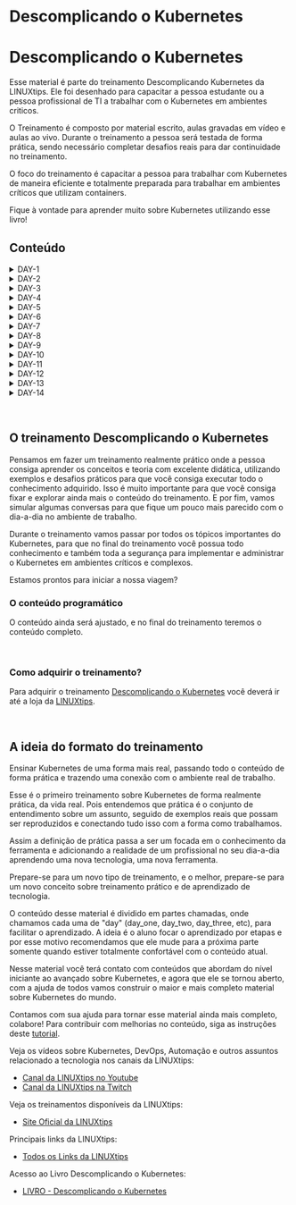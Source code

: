 # Descomplicando o Kubernetes

# Descomplicando o Kubernetes

Esse material é parte do treinamento Descomplicando Kubernetes da LINUXtips. Ele foi desenhado para capacitar a pessoa estudante ou a pessoa profissional de TI a trabalhar com o Kubernetes em ambientes criticos.

O Treinamento é composto por material escrito, aulas gravadas em vídeo e aulas ao vivo. Durante o treinamento a pessoa será testada de forma prática, sendo necessário completar desafios reais para dar continuidade no treinamento.

O foco do treinamento é capacitar a pessoa para trabalhar com Kubernetes de maneira eficiente e totalmente preparada para trabalhar em ambientes críticos que utilizam containers.

Fique à vontade para aprender muito sobre Kubernetes utilizando esse livro!

## Conteúdo

<details>
<summary>DAY-1</summary>

- [DAY-1](day-1/README.md#day-1)
  - [O quê preciso saber antes de começar?](day-1/README.md#o-quê-preciso-saber-antes-de-começar)
  - [Inicio da aula do Day-1](day-1/README.md#inicio-da-aula-do-day-1)
    - [Qual a distro GNU/Linux que devo usar?](day-1/README.md#qual-a-distro-gnu/linux-que-devo-usar?)
    - [Alguns sites que devemos visitar](day-1/README.md#alguns-sites-que-devemos-visitar)
    - [O Container Engine](day-1/README.md#o-container-engine)
    - [OCI - Open Container Initiative](day-1/README.md#oci---open-container-initiative)
    - [O Container Runtime](day-1/README.md#o-container-runtime)
    - [O que é o Kubernetes?](day-1/README.md#o-que-é-o-kubernetes?)
      - [Arquitetura do k8s](day-1/README.md#arquitetura-do-k8s)
    - [Instalando e customizando o Kubectl](day-1/README.md#instalando-e-customizando-o-kubectl)
      - [Instalação do Kubectl no GNU/Linux](day-1/README.md#instalação-do-kubectl-no-gnu/linux)
      - [Instalação do Kubectl no MacOS](day-1/README.md#instalação-do-kubectl-no-macos)
      - [Instalação do Kubectl no Windows](day-1/README.md#instalação-do-kubectl-no-windows)
      - [Customizando o kubectl](day-1/README.md#customizando-o-kubectl)
      - [Auto-complete do kubectl](day-1/README.md#auto-complete-do-kubectl)
      - [Criando um alias para o kubectl](day-1/README.md#criando-um-alias-para-o-kubectl)
    - [Criando um cluster Kubernetes](day-1/README.md#criando-um-cluster-kubernetes)
      - [Criando o cluster em sua máquina local](day-1/README.md#criando-o-cluster-em-sua-máquina-local)
        - [Minikube](day-1/README.md#minikube)
          - [Requisitos básicos para o Minikube](day-1/README.md#requisitos-básicos-para-o-minikube)
          - [Instalação do Minikube no GNU/Linux](day-1/README.md#instalação-do-minikube-no-gnu/linux)
          - [Instalação do Minikube no MacOS](day-1/README.md#instalação-do-minikube-no-macos)
          - [Instalação do Minikube no Microsoft Windows](day-1/README.md#instalação-do-minikube-no-microsoft-windows)
          - [Iniciando, parando e excluindo o Minikube](day-1/README.md#iniciando,-parando-e-excluindo-o-minikube)
          - [Ver detalhes sobre o cluster](day-1/README.md#ver-detalhes-sobre-o-cluster)
          - [Descobrindo o endereço do Minikube](day-1/README.md#descobrindo-o-endereço-do-minikube)
          - [Acessando a máquina do Minikube via SSH](day-1/README.md#acessando-a-máquina-do-minikube-via-ssh)
          - [Dashboard do Minikube](day-1/README.md#dashboard-do-minikube)
          - [Logs do Minikube](day-1/README.md#logs-do-minikube)
          - [Remover o cluster](day-1/README.md#remover-o-cluster)
        - [Kind](day-1/README.md#kind)
          - [Instalação no GNU/Linux](day-1/README.md#instalação-no-gnu/linux)
          - [Instalação no MacOS](day-1/README.md#instalação-no-macos)
          - [Instalação no Windows](day-1/README.md#instalação-no-windows)
          - [Instalação no Windows via Chocolatey](day-1/README.md#instalação-no-windows-via-chocolatey)
          - [Criando um cluster com o Kind](day-1/README.md#criando-um-cluster-com-o-kind)
          - [Criando um cluster com múltiplos nós locais com o Kind](day-1/README.md#criando-um-cluster-com-múltiplos-nós-locais-com-o-kind)
    - [Primeiros passos no k8s](day-1/README.md#primeiros-passos-no-k8s)
      - [Verificando os namespaces e pods](day-1/README.md#verificando-os-namespaces-e-pods)
      - [Executando nosso primeiro pod no k8s](day-1/README.md#executando-nosso-primeiro-pod-no-k8s)
      - [Expondo o pod e criando um Service](day-1/README.md#expondo-o-pod-e-criando-um-service)
    - [Limpando tudo e indo para casa](day-1/README.md#limpando-tudo-e-indo-para-casa)

</details>

<details>
<summary>DAY-2</summary>

- [DAY-2](day-2/README.md#day-2)
  - [O que iremos ver hoje?](day-2/README.md#o-que-iremos-ver-hoje)
    - [O que é um Pod?](o-que-e-um-pod?)
    - [Criando um Pod](day-2/README.md#criando-um-pod)
    - [Visualizando detalhes sobre os Pods](day-2/README.md#visualizando-detalhes-sobre-os-pods)
    - [Removendo um Pod](day-2/README.md#removendo-um-pod)
    - [Criando um Pod através de um arquivo YAML](day-2/README.md#criando-um-pod-atraves-de-um-arquivo-yaml)
    - [Visualizando os logs do Pod](day-2/README.md#visualizando-os-logs-do-pod)
    - [Criando um Pod com mais de um container](day-2/README.md#criando-um-pod-com-mais-de-um-container)
  - [Os comandos `attach` e `exec`](day-2/README.md#os-comandos-attach-e-exec)
  - [Criando um container com limites de memória e CPU](day-2/README.md#criando-um-container-com-limites-de-memoria-e-cpu)
  - [Adicionando um volume EmptyDir no Pod](day-2/README.md#adicionando-um-volume-emptydir-no-pod)

</details>

<details>
<summary>DAY-3</summary>

- [DAY-3](day-3/README.md#day-3)
  - [Inicio da aula do Day-3](day-3/README.md#inicio-da-aula-do-day-3)
  - [O que iremos ver hoje?](day-3/README.md#o-que-iremos-ver-hoje)
  - [O que é um Deployment?](day-3/README.md#o-que-é-um-deployment)
    - [Como criar um Deployment?](day-3/README.md#como-criar-um-deployment)
      - [O que cada parte do arquivo significa?](day-3/README.md#o-que-cada-parte-do-arquivo-significa)
    - [Como aplicar o Deployment?](day-3/README.md#como-aplicar-o-deployment)
    - [Como verificar os Pods que o Deployment está gerenciando?](day-3/README.md#como-verificar-os-pods-que-o-deployment-está-gerenciando)
    - [Como verificar o ReplicaSet que o Deployment está gerenciando?](day-3/README.md#como-verificar-o-replicaset-que-o-deployment-está-gerenciando)
    - [Como verificar os detalhes do Deployment?](day-3/README.md#como-verificar-os-detalhes-do-deployment)
    - [Como atualizar o Deployment?](day-3/README.md#como-atualizar-o-deployment)
    - [E qual é a estratégia de atualização padrão do Deployment?](day-3/README.md#e-qual-é-a-estratégia-de-atualização-padrão-do-deployment)
    - [As estratégias de atualização do Deployment](day-3/README.md#as-estratégias-de-atualização-do-deployment)
      - [Estratégia RollingUpdate](day-3/README.md#estratégia-rollingupdate)
      - [Estratégia Recreate](day-3/README.md#estratégia-recreate)
      - [Fazendo o rollback de uma atualização](day-3/README.md#fazendo-o-rollback-de-uma-atualização)
    - [Removendo um Deployment](day-3/README.md#removendo-um-deployment)
  - [Conclusão](day-3/README.md#conclusão)

</details>

<details>
<summary>DAY-4</summary>

- [DAY-4](day-4/README.md)
- [Inicio da aula do Day-4](day-4/README.md#inicio-da-aula-do-day-4)
- [O que iremos ver hoje?](day-4/README.md#o-que-iremos-ver-hoje)
  - [ReplicaSet](day-4/README.md#replicaset)
    - [O Deployment e o ReplicaSet](day-4/README.md#o-deployment-e-o-replicaset)
    - [Criando um ReplicaSet](day-4/README.md#criando-um-replicaset)
    - [Apagando o ReplicaSet](day-4/README.md#apagando-o-replicaset)
  - [O DaemonSet](day-4/README.md#o-daemonset)
    - [Criando um DaemonSet](day-4/README.md#criando-um-daemonset)
    - [Criando um DaemonSet utilizando o comando kubectl create](day-4/README.md#criando-um-daemonset-utilizando-o-comando-kubectl-create)
    - [Aumentando um node no cluster](day-4/README.md#aumentando-um-node-no-cluster)
    - [Removendo um DaemonSet](day-4/README.md#removendo-um-daemonset)
  - [As Probes do Kubernetes](day-4/README.md#as-probes-do-kubernetes)
    - [O que são as Probes?](day-4/README.md#o-que-sao-as-probes)
    - [Liveness Probe](day-4/README.md#liveness-probe)
    - [Readiness Probe](day-4/README.md#readiness-probe)
    - [Startup Probe](day-4/README.md#startup-probe)
  - [A sua lição de casa](day-4/README.md#a-sua-licao-de-casa)
- [Final do Day-4](day-4/README.md#final-do-day-4)

</details>

<details>
<summary>DAY-5</summary>

- [DAY-5](day-5/README.md#day-5)
- [Conteúdo do Day-5](day-5/README.md#conteúdo-do-day-5)
- [Inicio da aula do Day-5](day-5/README.md#inicio-da-aula-do-day-5)
  - [O que iremos ver hoje?](day-5/README.md#o-que-iremos-ver-hoje)
  - [Instalação de um cluster Kubernetes](day-5/README.md#instalação-de-um-cluster-kubernetes)
    - [O que é um cluster Kubernetes?](day-5/README.md#o-que-é-um-cluster-kubernetes)
    - [Formas de instalar o Kubernetes](day-5/README.md#formas-de-instalar-o-kubernetes)
    - [Criando um cluster Kubernetes com o kubeadm](day-5/README.md#criando-um-cluster-kubernetes-com-o-kubeadm)
      - [Instalando o kubeadm](day-5/README.md#instalando-o-kubeadm)
      - [Desativando o uso do swap no sistema](day-5/README.md#desativando-o-uso-do-swap-no-sistema)
      - [Carregando os módulos do kernel](day-5/README.md#carregando-os-módulos-do-kernel)
      - [Configurando parâmetros do sistema](day-5/README.md#configurando-parâmetros-do-sistema)
      - [Instalando os pacotes do Kubernetes](day-5/README.md#instalando-os-pacotes-do-kubernetes)
      - [Instalando o Docker e o containerd](day-5/README.md#instalando-o-docker-e-o-containerd)
      - [Configurando o containerd](day-5/README.md#configurando-o-containerd)
      - [Habilitando o serviço do kubelet](day-5/README.md#habilitando-o-serviço-do-kubelet)
      - [Configurando as portas](day-5/README.md#configurando-as-portas)
      - [Iniciando o cluster](day-5/README.md#iniciando-o-cluster)
      - [Entendendo o arquivo admin.conf](day-5/README.md#entendendo-o-arquivo-adminconf)
      - [Instalando o Weave Net](day-5/README.md#instalando-o-weave-net)
      - [O que é o CNI?](day-5/README.md#o-que-é-o-cni)
    - [Visualizando detalhes dos nodes](day-5/README.md#visualizando-detalhes-dos-nodes)
  - [A sua lição de casa](day-5/README.md#a-sua-lição-de-casa)
- [Final do Day-5](day-5/README.md#final-do-day-5)

</details>

<details>
<summary>DAY-6</summary>

- [DAY-6](day-6/README.md#day-6)
  - [Conteúdo do Day-6](day-6/README.md#conteúdo-do-day-6)
  - [Inicio da aula do Day-6](day-6/README.md#inicio-da-aula-do-day-6)
    - [O que iremos ver hoje?](day-6/README.md#o-que-iremos-ver-hoje)
      - [O que são volumes?](day-6/README.md#o-que-são-volumes)
        - [EmpytDir](day-6/README.md#empytdir)
        - [Storage Class](day-6/README.md#storage-class)
        - [PV - Persistent Volume](day-6/README.md#pv---persistent-volume)
        - [PVC - Persistent Volume Claim](day-6/README.md#pvc---persistent-volume-claim)
    - [A sua lição de casa](day-6/README.md#a-sua-lição-de-casa)
  - [Final do Day-6](day-6/README.md#final-do-day-6)

</details>

<details>
<summary>DAY-7</summary>

- [DAY-7](day-7/README.md#day-7)
- [Conteúdo do Day-7](day-7/README.md#conteúdo-do-day-7)
  - [O que iremos ver hoje?](day-7/README.md#o-que-iremos-ver-hoje)
    - [O que é um StatefulSet?](day-7/README.md#o-que-é-um-statefulset)
      - [Quando usar StatefulSets?](day-7/README.md#quando-usar-statefulsets)
      - [E como ele funciona?](day-7/README.md#e-como-ele-funciona)
      - [O StatefulSet e os volumes persistentes](day-7/README.md#o-statefulset-e-os-volumes-persistentes)
      - [O StatefulSet e o Headless Service](day-7/README.md#o-statefulset-e-o-headless-service)
      - [Criando um StatefulSet](day-7/README.md#criando-um-statefulset)
      - [Excluindo um StatefulSet](day-7/README.md#excluindo-um-statefulset)
      - [Excluindo um Headless Service](day-7/README.md#excluindo-um-headless-service)
      - [Excluindo um PVC](day-7/README.md#excluindo-um-pvc)
    - [Services](day-7/README.md#services)
      - [Tipos de Services](day-7/README.md#tipos-de-services)
      - [Como os Services funcionam](day-7/README.md#como-os-services-funcionam)
      - [Os Services e os Endpoints](day-7/README.md#os-services-e-os-endpoints)
      - [Criando um Service](day-7/README.md#criando-um-service)
        - [ClusterIP](day-7/README.md#clusterip)
        - [ClusterIP](day-7/README.md#clusterip-1)
        - [LoadBalancer](day-7/README.md#loadbalancer)
        - [ExternalName](day-7/README.md#externalname)
      - [Verificando os Services](day-7/README.md#verificando-os-services)
      - [Verificando os Endpoints](day-7/README.md#verificando-os-endpoints)
      - [Removendo um Service](day-7/README.md#removendo-um-service)
  - [A sua lição de casa](day-7/README.md#a-sua-lição-de-casa)
- [Final do Day-7](day-7/README.md#final-do-day-7)
</details>


<details>
<summary>DAY-8</summary>

- [Descomplicando o Kubernetes](day-8/README.md#descomplicando-o-kubernetes)
  - [DAY-8](day-8/README.md#day-8)
    - [Conteúdo do Day-8](day-8/README.md#conteúdo-do-day-8)
    - [O que iremos ver hoje?](day-8/README.md#o-que-iremos-ver-hoje)
      - [O que são Secrets?](day-8/README.md#o-que-são-secrets)
        - [Como os Secrets funcionam](day-8/README.md#como-os-secrets-funcionam)
        - [Tipos de Secrets](day-8/README.md#tipos-de-secrets)
        - [Antes de criar um Secret, o Base64](day-8/README.md#antes-de-criar-um-secret-o-base64)
        - [Criando nosso primeiro Secret](day-8/README.md#criando-nosso-primeiro-secret)
        - [Usando o nosso primeiro Secret](day-8/README.md#usando-o-nosso-primeiro-secret)
        - [Criando um Secret para armazenar credenciais Docker](day-8/README.md#criando-um-secret-para-armazenar-credenciais-docker)
        - [Criando um Secret TLS](day-8/README.md#criando-um-secret-tls)
      - [ConfigMaps](day-8/README.md#configmaps)
  - [Final do Day-8](day-8/README.md#final-do-day-8)
  - 
</details>

<details>
<summary>DAY-9</summary>

- [Descomplicando o Kubernetes](day-9/README.md#descomplicando-o-kubernetes)
  - [DAY-9: Descomplicando o Ingress no Kubernetes](day-9/README.md#day-9-descomplicando-o-ingress-no-kubernetes)
  - [Conteúdo do Day-9](day-9/README.md#conteúdo-do-day-9)
  - [O que iremos ver hoje?](day-9/README.md#o-que-iremos-ver-hoje)
    - [Conteúdo do Day-9](day-9/README.md#conteúdo-do-day-9-1)
- [O Que é o Ingress?](day-9/README.md#o-que-é-o-ingress)
  - [Teoria: O que é Ingress?](day-9/README.md#teoria-o-que-é-ingress)
  - [Prática: Mãos à Obra](day-9/README.md#prática-mãos-à-obra)
    - [Criando um Serviço Simples](day-9/README.md#criando-um-serviço-simples)
- [Seção 2: Componentes do Ingress](day-9/README.md#seção-2-componentes-do-ingress)
  - [Introdução](day-9/README.md#introdução)
  - [Teoria: Componentes Chave](day-9/README.md#teoria-componentes-chave)
    - [Ingress Controller](day-9/README.md#ingress-controller)
    - [Ingress Resources](day-9/README.md#ingress-resources)
    - [Annotations e Customizations](day-9/README.md#annotations-e-customizations)
  - [Prática: Montando o Quebra-Cabeça](day-9/README.md#prática-montando-o-quebra-cabeça)
    - [Instalando um Nginx Ingress Controller](day-9/README.md#instalando-um-nginx-ingress-controller)
      - [Instalando o Nginx Ingress Controller no Kind](day-9/README.md#instalando-o-nginx-ingress-controller-no-kind)
        - [Introdução](day-9/README.md#introdução-1)
        - [Criando o Cluster com Configurações Especiais](day-9/README.md#criando-o-cluster-com-configurações-especiais)
        - [Instalando um Ingress Controller](day-9/README.md#instalando-um-ingress-controller)
    - [Criando um Recurso de Ingress](day-9/README.md#criando-um-recurso-de-ingress)
    - [Annotations para Customização](day-9/README.md#annotations-para-customização)
- [Seção 3: Configurando Rotas](day-9/README.md#seção-3-configurando-rotas)
  - [Introdução](day-9/README.md#introdução-2)
  - [Teoria: O Que São Rotas?](day-9/README.md#teoria-o-que-são-rotas)
  - [Prática: Configurando Rotas Simples](day-9/README.md#prática-configurando-rotas-simples)
  - [Prática: Configurando Rotas Avançadas](day-9/README.md#prática-configurando-rotas-avançadas)

</details>

<details>
<summary>DAY-10</summary>

</details>

<details>
<summary>DAY-11</summary>

- [Descomplicando o Kubernetes](day-11/README.md#descomplicando-o-kubernetes)
  - [DAY-11](day-11/README.md#day-11)
  - [Conteúdo do Day-11](day-11/README.md#conteúdo-do-day-11)
    - [Início da aula do Day-11](day-11/README.md#início-da-aula-do-day-11)
      - [O que iremos ver hoje?](day-11/README.md#o-que-iremos-ver-hoje)
      - [Introdução ao Horizontal Pod Autoscaler (HPA)](day-11/README.md#introdução-ao-horizontal-pod-autoscaler-hpa)
      - [Como o HPA Funciona?](day-11/README.md#como-o-hpa-funciona)
  - [Introdução ao Metrics Server](day-11/README.md#introdução-ao-metrics-server)
    - [Por que o Metrics Server é importante para o HPA?](day-11/README.md#por-que-o-metrics-server-é-importante-para-o-hpa)
    - [Instalando o Metrics Server](day-11/README.md#instalando-o-metrics-server)
      - [No Amazon EKS e na maioria dos clusters Kubernetes](day-11/README.md#no-amazon-eks-e-na-maioria-dos-clusters-kubernetes)
      - [No Minikube:](day-11/README.md#no-minikube)
      - [No KinD (Kubernetes in Docker):](day-11/README.md#no-kind-kubernetes-in-docker)
      - [Verificando a Instalação do Metrics Server](day-11/README.md#verificando-a-instalação-do-metrics-server)
      - [Obtendo Métricas](day-11/README.md#obtendo-métricas)
    - [Criando um HPA](day-11/README.md#criando-um-hpa)
    - [Exemplos Práticos com HPA](day-11/README.md#exemplos-práticos-com-hpa)
      - [Autoscaling com base na utilização de CPU](day-11/README.md#autoscaling-com-base-na-utilização-de-cpu)
      - [Autoscaling com base na utilização de Memória](day-11/README.md#autoscaling-com-base-na-utilização-de-memória)
      - [Configuração Avançada de HPA: Definindo Comportamento de Escalonamento](day-11/README.md#configuração-avançada-de-hpa-definindo-comportamento-de-escalonamento)
      - [ContainerResource](day-11/README.md#containerresource)
      - [Detalhes do Algoritmo de Escalonamento](day-11/README.md#detalhes-do-algoritmo-de-escalonamento)
      - [Configurações Avançadas e Uso Prático](day-11/README.md#configurações-avançadas-e-uso-prático)
      - [Integrando HPA com Prometheus para Métricas Customizadas](day-11/README.md#integrando-hpa-com-prometheus-para-métricas-customizadas)
    - [A sua lição de casa](day-11/README.md#a-sua-lição-de-casa)
    - [Final do Day-11](day-11/README.md#final-do-day-11)

</details>


<details>
<summary>DAY-12</summary>

- [Descomplicando o Kubernetes](day-12/README.md#descomplicando-o-kubernetes)
  - [DAY-12: Dominando Taints e Tolerations](day-12/README.md#day-12-dominando-taints-e-tolerations)
  - [Conteúdo do Day-12](day-12/README.md#conteúdo-do-day-12)
    - [Introdução](day-12/README.md#introdução)
    - [O que são Taints e Tolerations?](day-12/README.md#o-que-são-taints-e-tolerations)
    - [Por que usar Taints e Tolerations?](day-12/README.md#por-que-usar-taints-e-tolerations)
    - [Anatomia de um Taint](day-12/README.md#anatomia-de-um-taint)
    - [Anatomia de uma Toleration](day-12/README.md#anatomia-de-uma-toleration)
    - [Aplicando Taints](day-12/README.md#aplicando-taints)
    - [Configurando Tolerations](day-12/README.md#configurando-tolerations)
    - [Cenários de Uso](day-12/README.md#cenários-de-uso)
      - [Isolamento de Workloads](day-12/README.md#isolamento-de-workloads)
      - [Nodes especializados](day-12/README.md#nodes-especializados)
      - [Evacuação e Manutenção de Nodes](day-12/README.md#evacuação-e-manutenção-de-nodes)
    - [Combinando Taints e Tolerations com Affinity Rules](day-12/README.md#combinando-taints-e-tolerations-com-affinity-rules)
    - [Exemplos Práticos](day-12/README.md#exemplos-práticos)
      - [Exemplo 1: Isolamento de Workloads](day-12/README.md#exemplo-1-isolamento-de-workloads)
      - [Exemplo 2: Utilizando Hardware Especializado](day-12/README.md#exemplo-2-utilizando-hardware-especializado)
      - [Exemplo 3: Manutenção de Nodes](day-12/README.md#exemplo-3-manutenção-de-nodes)
    - [O que são Selectors?](day-12/README.md#o-que-são-selectors)
    - [Tipos de Selectors](day-12/README.md#tipos-de-selectors)
      - [Equality-based Selectors](day-12/README.md#equality-based-selectors)
      - [Set-based Selectors](day-12/README.md#set-based-selectors)
    - [Selectors em Ação](day-12/README.md#selectors-em-ação)
      - [Em Services](day-12/README.md#em-services)
      - [Em ReplicaSets](day-12/README.md#em-replicasets)
      - [Em Jobs e CronJobs](day-12/README.md#em-jobs-e-cronjobs)
    - [Selectors e Namespaces](day-12/README.md#selectors-e-namespaces)
    - [Cenários de Uso](day-12/README.md#cenários-de-uso-1)
      - [Roteamento de Tráfego](day-12/README.md#roteamento-de-tráfego)
      - [Scaling Horizontal](day-12/README.md#scaling-horizontal)
      - [Desastre e Recuperação](day-12/README.md#desastre-e-recuperação)
    - [Dicas e Armadilhas](day-12/README.md#dicas-e-armadilhas)
    - [Exemplos Práticos](day-12/README.md#exemplos-práticos-1)
      - [Exemplo 1: Selector em um Service](day-12/README.md#exemplo-1-selector-em-um-service)
      - [Exemplo 2: Selector em um ReplicaSet](day-12/README.md#exemplo-2-selector-em-um-replicaset)
      - [Exemplo 3: Selectors Avançados](day-12/README.md#exemplo-3-selectors-avançados)

</details>


<details>
<summary>DAY-13</summary>

- [Descomplicando o Kubernetes](day-13/README.md#descomplicando-o-kubernetes)
  - [DAY-13: Descomplicando Kyverno e as Policies no Kubernetes](day-13/README.md#day-13-descomplicando-kyverno-e-as-policies-no-kubernetes)
  - [Conteúdo do Day-13](day-13/README.md#conteúdo-do-day-13)
  - [O que iremos ver hoje?](day-13/README.md#o-que-iremos-ver-hoje)
  - [Inicio do Day-13](day-13/README.md#inicio-do-day-13)
    - [Introdução ao Kyverno](day-13/README.md#introdução-ao-kyverno)
    - [Instalando o Kyverno](day-13/README.md#instalando-o-kyverno)
      - [Utilizando Helm](day-13/README.md#utilizando-helm)
    - [Verificando a Instalação](day-13/README.md#verificando-a-instalação)
    - [Criando a nossa primeira Policy](day-13/README.md#criando-a-nossa-primeira-policy)
    - [Mais exemplos de Policies](day-13/README.md#mais-exemplos-de-policies)
      - [Exemplo de Política: Adicionar Label ao Namespace](day-13/README.md#exemplo-de-política-adicionar-label-ao-namespace)
        - [Detalhes da Política](day-13/README.md#detalhes-da-política)
        - [Arquivo de Política: `add-label-namespace.yaml`](day-13/README.md#arquivo-de-política-add-label-namespaceyaml)
        - [Utilização da Política](day-13/README.md#utilização-da-política)
      - [Exemplo de Política: Proibir Usuário Root](day-13/README.md#exemplo-de-política-proibir-usuário-root)
        - [Detalhes da Política](day-13/README.md#detalhes-da-política-1)
        - [Arquivo de Política: `disallow-root-user.yaml`](day-13/README.md#arquivo-de-política-disallow-root-useryaml)
        - [Implementação e Efeito](day-13/README.md#implementação-e-efeito)
      - [Exemplo de Política: Gerar ConfigMap para Namespace](day-13/README.md#exemplo-de-política-gerar-configmap-para-namespace)
        - [Detalhes da Política](day-13/README.md#detalhes-da-política-2)
        - [Arquivo de Política: `generate-configmap-for-namespace.yaml`](day-13/README.md#arquivo-de-política-generate-configmap-for-namespaceyaml)
        - [Implementação e Utilidade](day-13/README.md#implementação-e-utilidade)
      - [Exemplo de Política: Permitir Apenas Repositórios Confiáveis](day-13/README.md#exemplo-de-política-permitir-apenas-repositórios-confiáveis)
        - [Detalhes da Política](day-13/README.md#detalhes-da-política-3)
        - [Arquivo de Política: `registry-allowed.yaml`](day-13/README.md#arquivo-de-política-registry-allowedyaml)
        - [Implementação e Impacto](day-13/README.md#implementação-e-impacto)
        - [Exemplo de Política: Require Probes](day-13/README.md#exemplo-de-política-require-probes)
        - [Detalhes da Política](day-13/README.md#detalhes-da-política-4)
        - [Arquivo de Política: `require-probes.yaml`](day-13/README.md#arquivo-de-política-require-probesyaml)
        - [Implementação e Impacto](day-13/README.md#implementação-e-impacto-1)
      - [Exemplo de Política: Usando o Exclude](day-13/README.md#exemplo-de-política-usando-o-exclude)
        - [Detalhes da Política](day-13/README.md#detalhes-da-política-5)
        - [Arquivo de Política](day-13/README.md#arquivo-de-política)
        - [Implementação e Efeitos](day-13/README.md#implementação-e-efeitos)
    - [Conclusão](day-13/README.md#conclusão)
      - [Pontos-Chave Aprendidos](day-13/README.md#pontos-chave-aprendidos)

</details>


<details>
<summary>DAY-14</summary>

</details>

&nbsp;

## O treinamento Descomplicando o Kubernetes

Pensamos em fazer um treinamento realmente prático onde a pessoa consiga aprender os conceitos e teoria com excelente didática, utilizando exemplos e desafios práticos para que você consiga executar todo o conhecimento adquirido. Isso é muito importante para que você consiga fixar e explorar ainda mais o conteúdo do treinamento.
E por fim, vamos simular algumas conversas para que fique um pouco mais parecido com o dia-a-dia no ambiente de trabalho.

Durante o treinamento vamos passar por todos os tópicos importantes do Kubernetes, para que no final do treinamento você possua todo conhecimento e também toda a segurança para implementar e administrar o Kubernetes em ambientes críticos e complexos.

Estamos prontos para iniciar a nossa viagem?
&nbsp;

### O conteúdo programático

O conteúdo ainda será ajustado, e no final do treinamento teremos o conteúdo completo.

&nbsp;

### Como adquirir o treinamento?

Para adquirir o treinamento [Descomplicando o Kubernetes](https://www.linuxtips.io/) você deverá ir até a loja da [LINUXtips](https://www.linuxtips.io/).

&nbsp;

## A ideia do formato do treinamento

Ensinar Kubernetes de uma forma mais real, passando todo o conteúdo de forma prática e trazendo uma conexão com o ambiente real de trabalho.

Esse é o primeiro treinamento sobre Kubernetes de forma realmente prática, da vida real. Pois entendemos que prática é o conjunto de entendimento sobre um assunto, seguido de exemplos reais que possam ser reproduzidos e conectando tudo isso com a forma como trabalhamos.

Assim a definição de prática passa a ser um focada em o conhecimento da ferramenta e adicionando a realidade de um profissional no seu dia-a-dia aprendendo uma nova tecnologia, uma nova ferramenta.

Prepare-se para um novo tipo de treinamento, e o melhor, prepare-se para um novo conceito sobre treinamento prático e de aprendizado de tecnologia.
&nbsp;

O conteúdo desse material é dividido em partes chamadas, onde chamamos cada uma de "day" (day_one, day_two, day_three, etc), para facilitar o aprendizado. A ideia é o aluno focar o aprendizado por etapas e por esse motivo recomendamos que ele mude para a próxima parte somente quando estiver totalmente confortável com o conteúdo atual.

Nesse material você terá contato com conteúdos que abordam do nível iniciante ao avançado sobre Kubernetes, e agora que ele se tornou aberto, com a ajuda de todos vamos construir o maior e mais completo material sobre Kubernetes do mundo.

Contamos com sua ajuda para tornar esse material ainda mais completo, colabore! Para contribuir com melhorias no conteúdo, siga as instruções deste [tutorial](CONTRIBUTING.md).

Veja os vídeos sobre Kubernetes, DevOps, Automação e outros assuntos relacionado a tecnologia nos canais da LINUXtips:

* [Canal da LINUXtips no Youtube](https://www.youtube.com/LINUXtips)
* [Canal da LINUXtips na Twitch](https://www.twitch.com/LINUXtips)

Veja os treinamentos disponíveis da LINUXtips:

* [Site Oficial da LINUXtips](https://linuxtips.io/)


Principais links da LINUXtips:

* [Todos os Links da LINUXtips](https://linktr.ee/LINUXtips)


Acesso ao Livro Descomplicando o Kubernetes:  
- [LIVRO - Descomplicando o Kubernetes](SUMMARY.md)